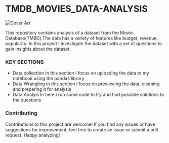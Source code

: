 # TMDB_MOVIES_DATA-ANALYSIS
![Cover Art](dowload(1).jpeg)

This repository contains analysis of a dataset from the Movie Database(TMBD).The data has a variety of features
like budget, revenue, popularity. In this project I investigate the dataset with a set of questions to gain insights about the dataset.

### KEY SECTIONS
- Data collection
  In this section i focus on uploading the data to my notebook using the pandas library
- Data Wrangling
  In this section i focus on previewing the data, cleaning and preparing it for analysis
- Data Analyis
  In here i run some code to try and find possible solutions to the questions
  
### Contributing
Contributions to this project are welcome! If you find any issues or have suggestions for improvement, feel free to create an issue or submit a pull request.
Happy analyzing!
